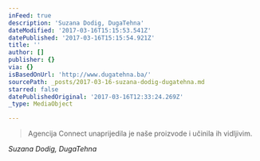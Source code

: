 ```yaml
---
inFeed: true
description: 'Suzana Dodig, DugaTehna'
dateModified: '2017-03-16T15:15:53.541Z'
datePublished: '2017-03-16T15:15:54.921Z'
title: ''
author: []
publisher: {}
via: {}
isBasedOnUrl: 'http://www.dugatehna.ba/'
sourcePath: _posts/2017-03-16-suzana-dodig-dugatehna.md
starred: false
datePublishedOriginal: '2017-03-16T12:33:24.269Z'
_type: MediaObject

---
```

> Agencija Connect unaprijedila je naše proizvode i učinila ih vidljivim.

_Suzana Dodig, DugaTehna_